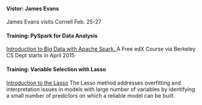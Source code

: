 #### Vistor: James Evans

James Evans visits Cornell Feb. 25-27


#### Training: PySpark for Data Analysis

[ Introduction to Big Data with Apache Spark. ](https://www.edx.org/course/introduction-big-data-apache-spark-uc-berkeleyx-cs100-1x)
A Free edX Course via Berkeley CS Dept starts in April 2015 


#### Training: Variable Selection with Lasso 

[Introduction to the Lasso](http://www.cscu.cornell.edu/workshops/lasso.php)
The Lasso method addresses overfitting and interpretation issues in models with large number of variables
by identifying a small number of predictors on which a reliable model can be built.
